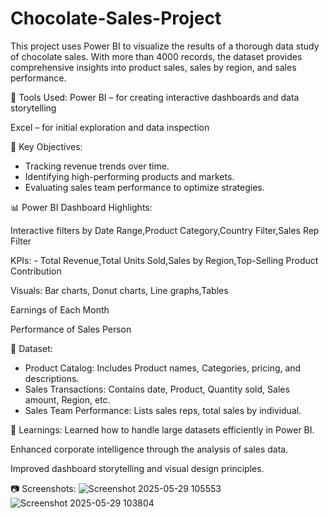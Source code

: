 # Chocolate-Sales-Project
This project uses Power BI to visualize the results of a thorough data study of chocolate sales. With more than 4000 records, the dataset provides comprehensive insights into product sales, sales by region, and sales performance.

🧰 Tools Used:
Power BI – for creating interactive dashboards and data storytelling

Excel – for initial exploration and data inspection

🧠 Key Objectives:
- Tracking revenue trends over time.
- Identifying high-performing products and markets.
- Evaluating sales team performance to optimize strategies.

📊 Power BI Dashboard Highlights:

Interactive filters by Date Range,Product Category,Country Filter,Sales Rep Filter

KPIs: - Total Revenue,Total Units Sold,Sales by Region,Top-Selling Product Contribution

Visuals: Bar charts, Donut charts, Line graphs,Tables

Earnings of Each Month

Performance of Sales Person


📎 Dataset:  
- Product Catalog: Includes Product names, Categories, pricing, and descriptions.
- Sales Transactions: Contains date, Product, Quantity sold, Sales amount, Region, etc.
- Sales Team Performance: Lists sales reps, total sales by individual.


📌 Learnings:
Learned how to handle large datasets efficiently in Power BI.

Enhanced corporate intelligence through the analysis of sales data.

Improved dashboard storytelling and visual design principles.

📷 Screenshots:
![Screenshot 2025-05-29 105553](https://github.com/user-attachments/assets/f64ca3d2-2554-4253-a856-a56f27b585b8)
![Screenshot 2025-05-29 103804](https://github.com/user-attachments/assets/c4d5824b-a3e1-47b9-97f9-bea8e17e3c9e)


